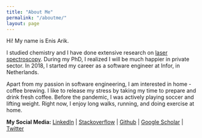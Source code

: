 ```yaml
---
title: "About Me"
permalink: "/aboutme/"
layout: page
---
```


Hi! My name is Enis Arik. 

I studied chemistry and I have done extensive research on [laser spectroscopy](https://scholar.google.com/citations?user=WhyLeAoAAAAJ&hl=en). During my PhD, I realized I will be much happier in private sector. In 2018, I started my career as a software engineer at Infor, in Netherlands. 

Apart from my passion in software engineering, I am interested in home - coffee brewing. I like to release my stress by taking my time to prepare and drink fresh coffee. Before the pandemic, I was actively playing soccer and lifting weight. Right now, I enjoy long walks, running, and doing exercise at home.

<b>My Social Media:</b>
<a href="https://www.linkedin.com/in/enisarik/" target="_blank">LinkedIn</a> | 
<a href="https://stackoverflow.com/users/11000382/earik87?tab=profile" target="_blank">Stackoverflow</a> | 
<a href="https://github.com/earik87" target="_blank">Github</a> |
<a href="https://scholar.google.com/citations?user=WhyLeAoAAAAJ&hl=en" target="_blank">Google Scholar</a> |
<a href="https://twitter.com/earik87" target="_blank">Twitter</a> 
